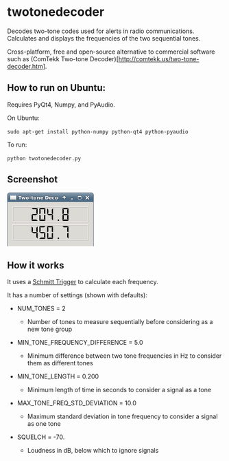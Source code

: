 twotonedecoder
=============

Decodes two-tone codes used for alerts in radio communications.
Calculates and displays the frequencies of the two sequential tones.

Cross-platform, free and open-source alternative to commercial software such as (ComTekk Two-tone Decoder)[http://comtekk.us/two-tone-decoder.htm].

How to run on Ubuntu:
-----

Requires PyQt4, Numpy, and PyAudio.

On Ubuntu:

`sudo apt-get install python-numpy python-qt4 python-pyaudio`


To run:

`python twotonedecoder.py`

Screenshot
--------

![Screenshot](twotonedecoder.png)

How it works
--------

It uses a [Schmitt Trigger](http://en.wikipedia.org/wiki/Schmitt_trigger) to calculate each frequency.

It has a number of settings (shown with defaults):

 * NUM_TONES = 2
   * Number of tones to measure sequentially before considering as a new tone group

 * MIN_TONE_FREQUENCY_DIFFERENCE = 5.0
   * Minimum difference between two tone frequencies in Hz to consider them as different tones

 * MIN_TONE_LENGTH = 0.200
   * Minimum length of time in seconds to consider a signal as a tone

 * MAX_TONE_FREQ_STD_DEVIATION = 10.0
   * Maximum standard deviation in tone frequency to consider a signal as one tone

 * SQUELCH = -70.
   * Loudness in dB, below which to ignore signals


